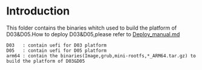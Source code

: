 # Introduction
This folder contains the binaries whitch used to build the platform of D03&D05.How to deploy D03&D05,please refer to [Deploy_manual.md](https://github.com/open-estuary/estuary/tree/master/doc/Deploy_Manual.4All.md)
```
D03   : contain uefi for D03 platform
D05   : contain uefi for D05 platform
arm64 : contain the binaries(Image,grub,mini-rootfs,*_ARM64.tar.gz) to build the platform of D03&D05  
```
